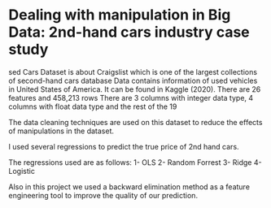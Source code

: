 # Dealing with manipulation in Big Data: 2nd-hand cars industry case study

sed Cars Dataset is about Craigslist which is one of the largest collections of second-hand cars database
Data contains information of used vehicles in United States of America. It can be found in Kaggle (2020).
There are 26 features and 458,213 rows
There are 3 columns with integer data type, 4 columns with float data type and the rest of the 19

The data cleaning techniques are used on this dataset to reduce the effects of manipulations in the dataset.

I used several regressions to predict the true price of 2nd hand cars.

The regressions used are as follows:
1- OLS
2- Random Forrest
3- Ridge
4- Logistic

Also in this project we used a backward elimination method as a feature engineering tool to improve the quality of our prediction.
